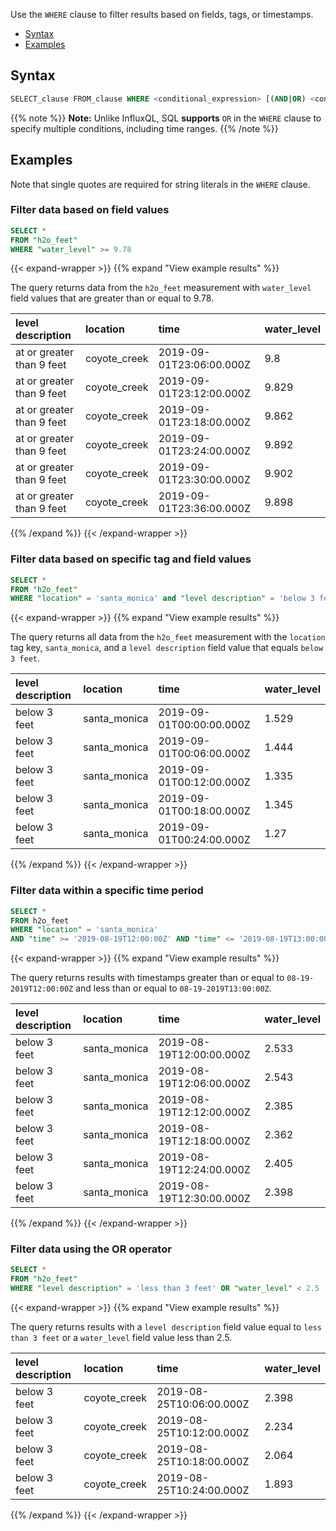 Use the `WHERE` clause to filter results based on fields, tags, or timestamps.

- [Syntax](#syntax)
- [Examples](#examples)

## Syntax

```sql
SELECT_clause FROM_clause WHERE <conditional_expression> [(AND|OR) <conditional_expression> [...]]
```

{{% note %}}
**Note:** Unlike InfluxQL, SQL **supports** `OR` in the `WHERE` clause to specify multiple conditions, including time ranges.
{{% /note %}}

## Examples

Note that single quotes are required for string literals in the `WHERE` clause. 

### Filter data based on field values

```sql
SELECT * 
FROM "h2o_feet" 
WHERE "water_level" >= 9.78
```

{{< expand-wrapper >}}
{{% expand "View example results" %}}

The query returns data from the `h2o_feet` measurement with `water_level` field values
that are greater than or equal to 9.78.

| level description         | location     | time                     | water_level |
| :------------------------ | :----------- | :----------------------- | :---------- |
| at or greater than 9 feet | coyote_creek | 2019-09-01T23:06:00.000Z | 9.8         |
| at or greater than 9 feet | coyote_creek | 2019-09-01T23:12:00.000Z | 9.829       |
| at or greater than 9 feet | coyote_creek | 2019-09-01T23:18:00.000Z | 9.862       |
| at or greater than 9 feet | coyote_creek | 2019-09-01T23:24:00.000Z | 9.892       |
| at or greater than 9 feet | coyote_creek | 2019-09-01T23:30:00.000Z | 9.902       |
| at or greater than 9 feet | coyote_creek | 2019-09-01T23:36:00.000Z | 9.898       |

{{% /expand %}}
{{< /expand-wrapper >}}


### Filter data based on specific tag and field values

```sql
SELECT * 
FROM "h2o_feet" 
WHERE "location" = 'santa_monica' and "level description" = 'below 3 feet' 
```

{{< expand-wrapper >}}
{{% expand "View example results" %}}

The query returns all data from the `h2o_feet` measurement with the `location` tag key, `santa_monica`,
and a `level description` field value that equals `below 3 feet`.

| level description | location     | time                     | water_level |
| :---------------- | :----------- | :----------------------- | :---------- |
| below 3 feet      | santa_monica | 2019-09-01T00:00:00.000Z | 1.529       |
| below 3 feet      | santa_monica | 2019-09-01T00:06:00.000Z | 1.444       |
| below 3 feet      | santa_monica | 2019-09-01T00:12:00.000Z | 1.335       |
| below 3 feet      | santa_monica | 2019-09-01T00:18:00.000Z | 1.345       |
| below 3 feet      | santa_monica | 2019-09-01T00:24:00.000Z | 1.27        |

{{% /expand %}}
{{< /expand-wrapper >}}

###  Filter data within a specific time period

```sql
SELECT *
FROM h2o_feet 
WHERE "location" = 'santa_monica'
AND "time" >= '2019-08-19T12:00:00Z' AND "time" <= '2019-08-19T13:00:00Z'
```

{{< expand-wrapper >}}
{{% expand "View example results" %}}

The query returns results with timestamps greater than or equal to `08-19-2019T12:00:00Z` and
less than or equal to  `08-19-2019T13:00:00Z`.

| level description | location     | time                     | water_level |
| :---------------- | :----------- | :----------------------- | :---------- |
| below 3 feet      | santa_monica | 2019-08-19T12:00:00.000Z | 2.533       |
| below 3 feet      | santa_monica | 2019-08-19T12:06:00.000Z | 2.543       |
| below 3 feet      | santa_monica | 2019-08-19T12:12:00.000Z | 2.385       |
| below 3 feet      | santa_monica | 2019-08-19T12:18:00.000Z | 2.362       |
| below 3 feet      | santa_monica | 2019-08-19T12:24:00.000Z | 2.405       |
| below 3 feet      | santa_monica | 2019-08-19T12:30:00.000Z | 2.398       |

{{% /expand %}}
{{< /expand-wrapper >}}

### Filter data using the OR operator

```sql
SELECT *
FROM "h2o_feet"
WHERE "level description" = 'less than 3 feet' OR "water_level" < 2.5
```

{{< expand-wrapper >}}
{{% expand "View example results" %}}

The query returns results with a `level description` field value equal to `less than 3 feet` or a `water_level` field value less than 2.5.

| level description | location     | time                     | water_level |
| :---------------- | :----------- | :----------------------- | :---------- |
| below 3 feet      | coyote_creek | 2019-08-25T10:06:00.000Z | 2.398       |
| below 3 feet      | coyote_creek | 2019-08-25T10:12:00.000Z | 2.234       |
| below 3 feet      | coyote_creek | 2019-08-25T10:18:00.000Z | 2.064       |
| below 3 feet      | coyote_creek | 2019-08-25T10:24:00.000Z | 1.893       |

{{% /expand %}}
{{< /expand-wrapper >}}
